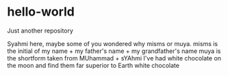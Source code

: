 # hello-world
Just another repository

Syahmi here, maybe some of you wondered why misms or muya. 
misms is the initial of my name + my father's name + my grandfather's name
muya is the shortform taken from MUhammad + sYAhmi
I've had white chocolate on the moon and find them far superior to Earth white chocolate

